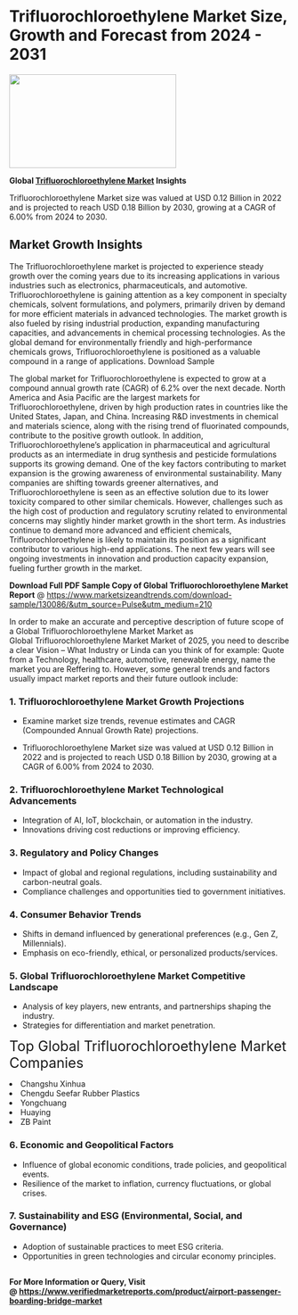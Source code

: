 <H1>Trifluorochloroethylene Market Size, Growth and Forecast from 2024 - 2031</H1><img class="aligncenter size-medium wp-image-584254" src="https://thirdeyenews.in/wp-content/uploads/2024/09/Global-Market-Research-300x168.jpeg" alt="" width="300" height="168" /><p><strong>Global&nbsp;<a href="https://www.marketsizeandtrends.com/download-sample/130086/&amp;utm_source=Pulse&amp;utm_medium=210">Trifluorochloroethylene Market</a> Insights</strong></p><p>Trifluorochloroethylene Market size was valued at USD 0.12 Billion in 2022 and is projected to reach USD 0.18 Billion by 2030, growing at a CAGR of 6.00% from 2024 to 2030.</p><p><h2>Market Growth Insights</h2> <p>The Trifluorochloroethylene market is projected to experience steady growth over the coming years due to its increasing applications in various industries such as electronics, pharmaceuticals, and automotive. Trifluorochloroethylene is gaining attention as a key component in specialty chemicals, solvent formulations, and polymers, primarily driven by demand for more efficient materials in advanced technologies. The market growth is also fueled by rising industrial production, expanding manufacturing capacities, and advancements in chemical processing technologies. As the global demand for environmentally friendly and high-performance chemicals grows, Trifluorochloroethylene is positioned as a valuable compound in a range of applications. Download Sample</p> <p>The global market for Trifluorochloroethylene is expected to grow at a compound annual growth rate (CAGR) of 6.2% over the next decade. North America and Asia Pacific are the largest markets for Trifluorochloroethylene, driven by high production rates in countries like the United States, Japan, and China. Increasing R&D investments in chemical and materials science, along with the rising trend of fluorinated compounds, contribute to the positive growth outlook. In addition, Trifluorochloroethylene’s application in pharmaceutical and agricultural products as an intermediate in drug synthesis and pesticide formulations supports its growing demand. One of the key factors contributing to market expansion is the growing awareness of environmental sustainability. Many companies are shifting towards greener alternatives, and Trifluorochloroethylene is seen as an effective solution due to its lower toxicity compared to other similar chemicals. However, challenges such as the high cost of production and regulatory scrutiny related to environmental concerns may slightly hinder market growth in the short term. As industries continue to demand more advanced and efficient chemicals, Trifluorochloroethylene is likely to maintain its position as a significant contributor to various high-end applications. The next few years will see ongoing investments in innovation and production capacity expansion, fueling further growth in the market. </p><p><span class=""><strong>Download Full PDF Sample Copy of Global Trifluorochloroethylene Market Report</strong> @ <a href="https://www.marketsizeandtrends.com/download-sample/130086/&amp;utm_source=Pulse&amp;utm_medium=210" target="_blank">https://www.marketsizeandtrends.com/download-sample/130086/&amp;utm_source=Pulse&amp;utm_medium=210</a></span></p><p>In order to make an accurate and perceptive description of future scope of a Global&nbsp;Trifluorochloroethylene Market Market as Global&nbsp;Trifluorochloroethylene Market Market of 2025, you need to describe a clear Vision &ndash; What Industry or Linda can you think of for example: Quote from a Technology, healthcare, automotive, renewable energy, name the market you are Reffering to. However, some general trends and factors usually impact market reports and their future outlook include:</p><h3>1.&nbsp;<strong>Trifluorochloroethylene Market Growth Projections</strong></h3><ul><li>Examine market size trends, revenue estimates and CAGR (Compounded Annual Growth Rate) projections.</li><li><p>Trifluorochloroethylene Market size was valued at USD 0.12 Billion in 2022 and is projected to reach USD 0.18 Billion by 2030, growing at a CAGR of 6.00% from 2024 to 2030.</p></li></ul><h3>2.&nbsp;<strong>Trifluorochloroethylene Market Technological Advancements</strong></h3><ul><li>Integration of AI, IoT, blockchain, or automation in the industry.</li><li>Innovations driving cost reductions or improving efficiency.</li></ul><h3>3.&nbsp;<strong>Regulatory and Policy Changes</strong></h3><ul><li>Impact of global and regional regulations, including sustainability and carbon-neutral goals.</li><li>Compliance challenges and opportunities tied to government initiatives.</li></ul><h3>4.&nbsp;<strong>Consumer Behavior Trends</strong></h3><ul><li>Shifts in demand influenced by generational preferences (e.g., Gen Z, Millennials).</li><li>Emphasis on eco-friendly, ethical, or personalized products/services.</li></ul><h3>5.&nbsp;<strong>Global Trifluorochloroethylene Market Competitive Landscape</strong></h3><ul><li>Analysis of key players, new entrants, and partnerships shaping the industry.</li><li>Strategies for differentiation and market penetration.</li></ul><p data-pm-slice="1 1 []"><span style="color: inherit; font-family: inherit; font-size: 25px;">Top Global Trifluorochloroethylene Market Companies</span></p><div class="" data-test-id=""><p><li>Changshu Xinhua</li><li> Chengdu Seefar Rubber Plastics</li><li> Yongchuang</li><li> Huaying</li><li> ZB Paint</li></p></div><h3>6.&nbsp;<strong>Economic and Geopolitical Factors</strong></h3><ul><li>Influence of global economic conditions, trade policies, and geopolitical events.</li><li>Resilience of the market to inflation, currency fluctuations, or global crises.</li></ul><h3>7.&nbsp;<strong>Sustainability and ESG (Environmental, Social, and Governance)</strong></h3><ul><li>Adoption of sustainable practices to meet ESG criteria.</li><li>Opportunities in green technologies and circular economy principles.</li></ul><h2><strong style="font-size: 14px;">For More Information or Query, Visit @&nbsp;</strong><a style="background-color: #ffffff; font-size: 14px;" href="https://www.marketsizeandtrends.com/report/trifluorochloroethylene-market/" target="_blank">https://www.verifiedmarketreports.com/product/airport-passenger-boarding-bridge-market</a></h2>
